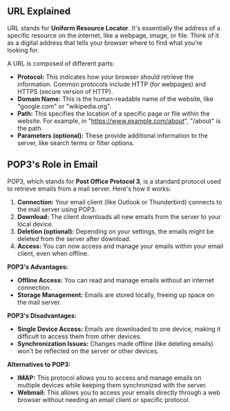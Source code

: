 ## URL Explained

URL stands for **Uniform Resource Locator**. It's essentially the address of a specific resource on the internet, like a webpage, image, or file. Think of it as a digital address that tells your browser where to find what you're looking for. 

A URL is composed of different parts:

* **Protocol:** This indicates how your browser should retrieve the information. Common protocols include HTTP (for webpages) and HTTPS (secure version of HTTP).
* **Domain Name:** This is the human-readable name of the website, like "google.com" or "wikipedia.org".
* **Path:** This specifies the location of a specific page or file within the website. For example, in "https://www.example.com/about", "/about" is the path. 
* **Parameters (optional):** These provide additional information to the server, like search terms or filter options.

## POP3's Role in Email

POP3, which stands for **Post Office Protocol 3**, is a standard protocol used to retrieve emails from a mail server. Here's how it works:

1. **Connection:** Your email client (like Outlook or Thunderbird) connects to the mail server using POP3.
2. **Download:** The client downloads all new emails from the server to your local device.
3. **Deletion (optional):** Depending on your settings, the emails might be deleted from the server after download.
4. **Access:** You can now access and manage your emails within your email client, even when offline.

**POP3's Advantages:**

* **Offline Access:** You can read and manage emails without an internet connection.
* **Storage Management:** Emails are stored locally, freeing up space on the mail server.

**POP3's Disadvantages:**

* **Single Device Access:** Emails are downloaded to one device, making it difficult to access them from other devices.
* **Synchronization Issues:** Changes made offline (like deleting emails) won't be reflected on the server or other devices.

**Alternatives to POP3:**

* **IMAP:** This protocol allows you to access and manage emails on multiple devices while keeping them synchronized with the server.
* **Webmail:** This allows you to access your emails directly through a web browser without needing an email client or specific protocol. 
